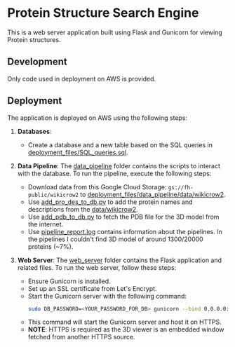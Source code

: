 # Protein Structure Search Engine

This is a web server application built using Flask and Gunicorn for viewing Protein structures.

## Development

Only code used in deployment on AWS is provided.

## Deployment

The application is deployed on AWS using the following steps:

1. **Databases**:
   - Create a database and a new table based on the SQL queries in [deployment_files/SQL_queries.sql](deployment_files/SQL_queries.sql).

2. **Data Pipeline**: The [data_pipeline](deployment_files/data_pipeline) folder contains the scripts to interact with the database. To run the pipeline, execute the following steps:
   - Download data from this Google Cloud Storage: `gs://fh-public/wikicrow2` to [deployment_files/data_pipeline/data/wikicrow2](deployment_files/data_pipeline/data/wikicrow2).
   - Use [add_pro_des_to_db.py](deployment_files/data_pipeline/add_pro_des_to_db.py) to add the protein names and descriptions from the [data/wikicrow2](deployment_files/data_pipeline/data/wikicrow2).
   - Use [add_pdb_to_db.py](deployment_files/data_pipeline/add_pdb_to_db.py) to fetch the PDB file for the 3D model from the internet.
   - Use [pipeline_report.log](deployment_files/data_pipeline/pipeline_report.log) contains information about the pipelines. In the pipelines I couldn't find 3D model of around 1300/20000 proteins (~7%).

3. **Web Server**: The [web_server](deployment_files/web_server) folder contains the Flask application and related files. To run the web server, follow these steps:
   - Ensure Gunicorn is installed.
   - Set up an SSL certificate from Let's Encrypt.
   - Start the Gunicorn server with the following command:
     ```bash
     sudo DB_PASSWORD=<YOUR_PASSWORD_FOR_DB> gunicorn --bind 0.0.0.0:443 --certfile=/etc/letsencrypt/live/dthung.xyz/fullchain.pem --keyfile=/etc/letsencrypt/live/dthung.xyz/privkey.pem app:app
     ```
   - This command will start the Gunicorn server and host it on HTTPS.
   - **NOTE**: HTTPS is required as the 3D viewer is an embedded window fetched from another HTTPS source.